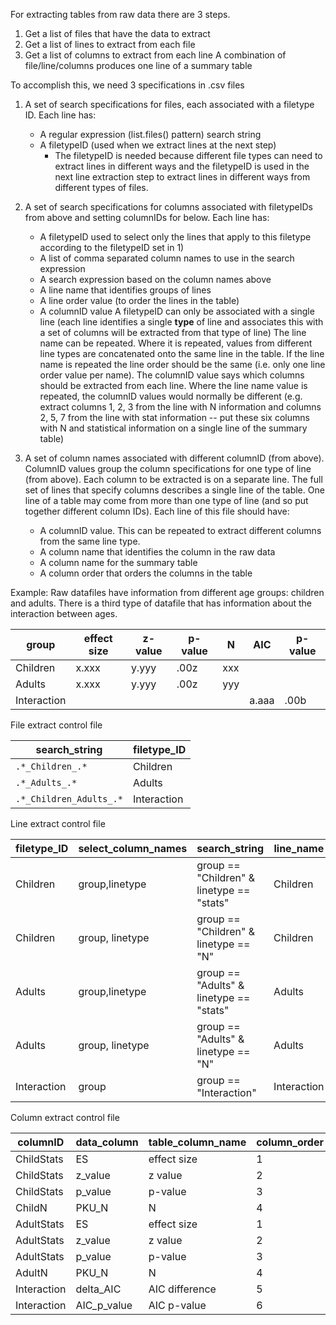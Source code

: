 For extracting tables from raw data there are 3 steps.
1) Get a list of files that have the data to extract
2) Get a list of lines to extract from each file
3) Get a list of columns to extract from each line
A combination of file/line/columns produces one line of a summary table

To accomplish this, we need 3 specifications in .csv files
1) A set of search specifications for files, each associated with a filetype ID.  Each line has:
	- A regular expression (list.files() pattern) search string
	- A filetypeID (used when we extract lines at the next step)
		- The filetypeID is needed because different file types can need to extract lines in different ways and the filetypeID is used in the next line extraction step to extract lines in different ways from different types of files.
		
2) A set of search specifications for columns associated with filetypeIDs from above and setting columnIDs for below.  Each line has:
	- A filetypeID used to select only the lines that apply to this filetype according to the filetypeID set in 1)
	- A list of comma separated column names to use in the search expression
	- A search expression based on the column names above
	- A line name that identifies groups of lines
	- A line order value (to order the lines in the table)
	- A columnID value
	A filetypeID can only be associated with a single line (each line identifies a single **type** of line and associates this with a set of columns will be extracted from that type of line)
	The line name can be repeated.  Where it is repeated, values from different line types are concatenated onto the same line in the table.
	If the line name is repeated the line order should be the same (i.e. only one line order value per name).
	The columnID value says which columns should be extracted from each line.  Where the line name value is repeated, the columnID values would normally be different (e.g. extract columns 1, 2, 3 from the line with N information and columns 2, 5, 7 from the line with stat information -- put these six columns with N and statistical information on a single line of the summary table)
	
3) A set of column names associated with different columnID (from above).  ColumnID values group the column specifications for one type of line (from above). Each column to be extracted is on a separate line.  The full set of lines that specify columns describes a single line of the table.  One line of a table may come from more than one type of line (and so put together different column IDs).  Each line of this file should have:
	- A columnID value.  This can be repeated to extract different columns from the same line type.
	- A column name that identifies the column in the raw data
	- A column name for the summary table
	- A column order that orders the columns in the table

Example:  Raw datafiles have information from different age groups: children and adults.  There is a third type of datafile that has information about the interaction between ages.


| group       | effect size | z-value | p-value | N   | AIC   | p-value |
| ----------- | ----------- | ------- | ------- | --- | ----- | ------- |
| Children    | x.xxx       | y.yyy   | .00z    | xxx |       |         |
| Adults      | x.xxx       | y.yyy   | .00z    | yyy |       |         |
| Interaction |             |         |         |     | a.aaa | .00b    |

File extract control file

| search_string           | filetype_ID |
| ----------------------- | ----------- |
| `.*_Children_.*`        | Children    |
| `.*_Adults_.*`          | Adults      |
| `.*_Children_Adults_.*` | Interaction |
Line extract control file

| filetype_ID | select_column_names | search_string                             | line_name   | line_order | column_ID   |
| ----------- | ------------------- | ----------------------------------------- | ----------- | ---------- | ----------- |
| Children    | group,linetype      | group == "Children" & linetype == "stats" | Children    | 1          | ChildStats  |
| Children    | group, linetype     | group == "Children" & linetype == "N"     | Children    | 1          | ChildN      |
| Adults      | group,linetype      | group == "Adults" & linetype == "stats"   | Adults      | 2          | AdultStats  |
| Adults      | group, linetype     | group == "Adults" & linetype == "N"       | Adults      | 2          | AdultN      |
| Interaction | group               | group == "Interaction"                    | Interaction | 3          | Interaction |
Column extract control file

| columnID    | data_column | table_column_name | column_order |
| ----------- | ----------- | ----------------- | ------------ |
| ChildStats  | ES          | effect size       | 1            |
| ChildStats  | z_value     | z value           | 2            |
| ChildStats  | p_value     | p-value           | 3            |
| ChildN      | PKU_N       | N                 | 4            |
| AdultStats  | ES          | effect size       | 1            |
| AdultStats  | z_value     | z value           | 2            |
| AdultStats  | p_value     | p-value           | 3            |
| AdultN      | PKU_N       | N                 | 4            |
| Interaction | delta_AIC   | AIC difference    | 5            |
| Interaction | AIC_p_value | AIC p-value       | 6            |
